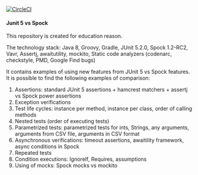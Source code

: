 [![CircleCI](https://circleci.com/gh/aplotnikov/junit_5_vs_spock.svg?style=svg)](https://circleci.com/gh/aplotnikov/junit_5_vs_spock)

#### Junit 5 vs Spock

This repository is created for education reason.

The technology stack: Java 8, Groovy, Gradle, JUnit 5.2.0, Spock 1.2-RC2,
Vavr, Assertj, awaitutility, mockito,
Static code analyzers (codenarc, checkstyle, PMD, Google Find bugs)

It contains examples of using new features from JUnit 5 vs Spock features.
It is possible to find the following examples of comparison:
1. Assertions: standard JUnit 5 assertions + hamcrest matchers + assertj vs Spock power assertions
2. Exception verifications
3. Test life cycles: instance per method, instance per class, order of calling methods
4. Nested tests (order of executing tests)
5. Parametrized tests: parametrized tests for ints, Strings, any arguments, arguments from CSV file, arguments in CSV format
6. Asynchronous verifications: timeout assertions, awaitility framework, async conditions in Spock
7. Repeated tests
8. Condition executions: IgnoreIf, Requires, assumptions
9. Using of mocks: Spock mocks vs mockito
